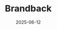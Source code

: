 ---  
layout: startup_page  
title: "Brandback"  
id: "brandback.de"  
permalink: "/brandbackbrandback.de06122025/"  
website: "https://www.brandback.de/"  
funding_round: "Seed"  
funding_amount: "$7.4M"  
investors: "Earlybird, 9900 Capital, Members of the Benetton and Henkel families, Board member of Printemps, Former executives from Adidas, Hugo Boss and Puma, Board member of Meta"  
about: "Brandback provides resale infrastructure for online retailers, integrating directly into their checkouts to enable a seamless resale experience for customers. This AI-powered platform helps retailers unlock new revenue streams, increase conversion rates, and enhance customer lifetime value. The company offers a turnkey solution handling customer service, shipping, disputes, and payouts."  
markets: "Retail, E-commerce, AI"  
hq: "Berlin, Germany"  
founded_year: "2023"  
linkedin: "https://www.linkedin.com/company/brandback-ai"  
twitter: ""  
instagram: ""  
facebook: ""  
crunchbase: "https://www.crunchbase.com/organization/brandback"  
pitchbook: "https://pitchbook.com/profiles/company/541047-16"  

date_display: "12-Jun-2025"  
date: "2025-06-12"

# SEO Optimization  
meta_title: "Brandback - Seed Funding ($7.4M)"  
meta_description: "Brandback, Brandback provides resale infrastructure for online retailers, integrating directly into their checkouts to enable a seamless resale experience for cu..."  
meta_keywords: "Brandback, Retail, E-commerce, AI, Seed funding"  
canonical_url: "https://startup.projectstartups.com/brandbackbrandback.de06122025/"  
---